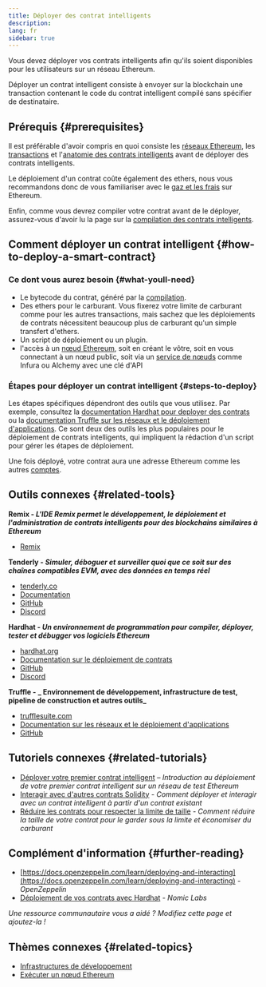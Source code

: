 ```yaml
---
title: Déployer des contrat intelligents
description:
lang: fr
sidebar: true
---
```


Vous devez déployer vos contrats intelligents afin qu'ils soient disponibles pour les utilisateurs sur un réseau Ethereum.

Déployer un contrat intelligent consiste à envoyer sur la blockchain une transaction contenant le code du contrat intelligent compilé sans spécifier de destinataire.

## Prérequis {#prerequisites}

Il est préférable d'avoir compris en quoi consiste les [réseaux Ethereum](/developers/docs/networks/), les [transactions](/developers/docs/transactions/) et l'[anatomie des contrats intelligents](/developers/docs/smart-contracts/anatomy/) avant de déployer des contrats intelligents.

Le déploiement d'un contrat coûte également des ethers, nous vous recommandons donc de vous familiariser avec le [gaz et les frais](/developers/docs/gas/) sur Ethereum.

Enfin, comme vous devrez compiler votre contrat avant de le déployer, assurez-vous d'avoir lu la page sur la [compilation des contrats intelligents](/developers/docs/smart-contracts/compiling/).

## Comment déployer un contrat intelligent {#how-to-deploy-a-smart-contract}

### Ce dont vous aurez besoin {#what-youll-need}

- Le bytecode du contrat, généré par la [compilation](/developers/docs/smart-contracts/compiling/).
- Des ethers pour le carburant. Vous fixerez votre limite de carburant comme pour les autres transactions, mais sachez que les déploiements de contrats nécessitent beaucoup plus de carburant qu'un simple transfert d'ethers.
- Un script de déploiement ou un plugin.
- l'accès à un [nœud Ethereum](/developers/docs/nodes-and-clients/), soit en créant le vôtre, soit en vous connectant à un nœud public, soit via un [service de nœuds](/developers/docs/nodes-and-clients/nodes-as-a-service/) comme Infura ou Alchemy avec une clé d'API

### Étapes pour déployer un contrat intelligent {#steps-to-deploy}

Les étapes spécifiques dépendront des outils que vous utilisez. Par exemple, consultez la [documentation Hardhat pour deployer des contrats](https://hardhat.org/guides/deploying.html) ou la [documentation Truffle sur les réseaux et le déploiement d'applications](https://www.trufflesuite.com/docs/truffle/advanced/networks-and-app-deployment). Ce sont deux des outils les plus populaires pour le déploiement de contrats intelligents, qui impliquent la rédaction d'un script pour gérer les étapes de déploiement.

Une fois déployé, votre contrat aura une adresse Ethereum comme les autres [comptes](/developers/docs/accounts/).

## Outils connexes {#related-tools}

**Remix - _L'IDE Remix permet le développement, le déploiement et l'administration de contrats intelligents pour des blockchains similaires à Ethereum_**

- [Remix](https://remix.ethereum.org)

**Tenderly - _Simuler, déboguer et surveiller quoi que ce soit sur des chaînes compatibles EVM, avec des données en temps réel_**

- [tenderly.co](https://tenderly.co/)
- [Documentation](https://docs.tenderly.co/)
- [GitHub](https://github.com/Tenderly)
- [Discord](https://discord.gg/eCWjuvt)

**Hardhat - _Un environnement de programmation pour compiler, déployer, tester et débugger vos logiciels Ethereum_**

- [hardhat.org](https://hardhat.org/getting-started/)
- [Documentation sur le déploiement de contrats](https://hardhat.org/guides/deploying.html)
- [GitHub](https://github.com/nomiclabs/hardhat)
- [Discord](https://discord.com/invite/TETZs2KK4k)

**Truffle -** **_ Environnement de développement, infrastructure de test, pipeline de construction et autres outils_**

- [trufflesuite.com](https://www.trufflesuite.com/)
- [Documentation sur les réseaux et le déploiement d'applications](https://www.trufflesuite.com/docs/truffle/advanced/networks-and-app-deployment)
- [GitHub](https://github.com/trufflesuite/truffle)

## Tutoriels connexes {#related-tutorials}

- [Déployer votre premier contrat intelligent](/developers/tutorials/deploying-your-first-smart-contract/) _– Introduction au déploiement de votre premier contrat intelligent sur un réseau de test Ethereum_
- [Interagir avec d'autres contrats Solidity](/developers/tutorials/interact-with-other-contracts-from-solidity/) _- Comment déployer et interagir avec un contrat intelligent à partir d'un contrat existant_
- [Réduire les contrats pour respecter la limite de taille](/developers/tutorials/downsizing-contracts-to-fight-the-contract-size-limit/) _- Comment réduire la taille de votre contrat pour le garder sous la limite et économiser du carburant_

## Complément d'information {#further-reading}

- [https://docs.openzeppelin.com/learn/deploying-and-interacting](https://docs.openzeppelin.com/learn/deploying-and-interacting) - _OpenZeppelin_
- [Déploiement de vos contrats avec Hardhat](https://hardhat.org/guides/deploying.html) - _Nomic Labs_

_Une ressource communautaire vous a aidé ? Modifiez cette page et ajoutez-la !_

## Thèmes connexes {#related-topics}

- [Infrastructures de développement](/developers/docs/frameworks/)
- [Exécuter un nœud Ethereum](/developers/docs/nodes-and-clients/run-a-node/)

